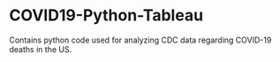 # COVID19-Python-Tableau
Contains python code used for analyzing CDC data regarding COVID-19 deaths in the US.
